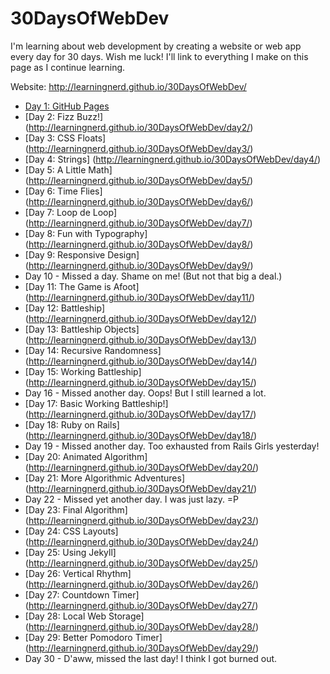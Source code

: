 # 30DaysOfWebDev
I'm learning about web development by creating a website or web app every day for 30 days. Wish me luck! I'll link to everything I make on this page as I continue learning.

Website: http://learningnerd.github.io/30DaysOfWebDev/

- [Day 1: GitHub Pages](http://learningnerd.github.io/30DaysOfWebDev/day1/)
- [Day 2: Fizz Buzz!] (http://learningnerd.github.io/30DaysOfWebDev/day2/)
- [Day 3: CSS Floats] (http://learningnerd.github.io/30DaysOfWebDev/day3/)
- [Day 4: Strings] (http://learningnerd.github.io/30DaysOfWebDev/day4/)
- [Day 5: A Little Math] (http://learningnerd.github.io/30DaysOfWebDev/day5/)
- [Day 6: Time Flies] (http://learningnerd.github.io/30DaysOfWebDev/day6/)
- [Day 7: Loop de Loop] (http://learningnerd.github.io/30DaysOfWebDev/day7/)
- [Day 8: Fun with Typography] (http://learningnerd.github.io/30DaysOfWebDev/day8/)
- [Day 9: Responsive Design] (http://learningnerd.github.io/30DaysOfWebDev/day9/)
- Day 10 - Missed a day. Shame on me! (But not that big a deal.)
- [Day 11: The Game is Afoot] (http://learningnerd.github.io/30DaysOfWebDev/day11/)
- [Day 12: Battleship] (http://learningnerd.github.io/30DaysOfWebDev/day12/)
- [Day 13: Battleship Objects] (http://learningnerd.github.io/30DaysOfWebDev/day13/)
- [Day 14: Recursive Randomness] (http://learningnerd.github.io/30DaysOfWebDev/day14/)
- [Day 15: Working Battleship] (http://learningnerd.github.io/30DaysOfWebDev/day15/)
- Day 16 - Missed another day. Oops! But I still learned a lot.
- [Day 17: Basic Working Battleship!] (http://learningnerd.github.io/30DaysOfWebDev/day17/)
- [Day 18: Ruby on Rails] (http://learningnerd.github.io/30DaysOfWebDev/day18/)
- Day 19 - Missed another day. Too exhausted from Rails Girls yesterday!
- [Day 20: Animated Algorithm] (http://learningnerd.github.io/30DaysOfWebDev/day20/)
- [Day 21: More Algorithmic Adventures] (http://learningnerd.github.io/30DaysOfWebDev/day21/)
- Day 22 - Missed yet another day. I was just lazy. =P
- [Day 23: Final Algorithm] (http://learningnerd.github.io/30DaysOfWebDev/day23/)
- [Day 24: CSS Layouts] (http://learningnerd.github.io/30DaysOfWebDev/day24/)
- [Day 25: Using Jekyll] (http://learningnerd.github.io/30DaysOfWebDev/day25/)
- [Day 26: Vertical Rhythm] (http://learningnerd.github.io/30DaysOfWebDev/day26/)
- [Day 27: Countdown Timer] (http://learningnerd.github.io/30DaysOfWebDev/day27/)
- [Day 28: Local Web Storage] (http://learningnerd.github.io/30DaysOfWebDev/day28/)
- [Day 29: Better Pomodoro Timer] (http://learningnerd.github.io/30DaysOfWebDev/day29/)
- Day 30 - D'aww, missed the last day! I think I got burned out.
